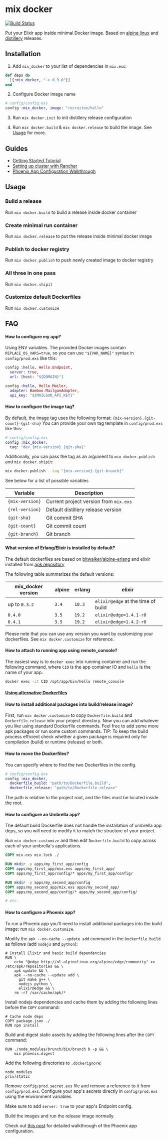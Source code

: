 # mix docker

[![Build Status](https://travis-ci.org/Recruitee/mix_docker.svg?branch=master)](https://travis-ci.org/Recruitee/mix_docker)

Put your Elixir app inside minimal Docker image.
Based on [alpine linux](https://hub.docker.com/r/bitwalker/alpine-erlang/)
and [distillery](https://github.com/bitwalker/distillery) releases.

## Installation

  1. Add `mix_docker` to your list of dependencies in `mix.exs`:

```elixir
def deps do
  [{:mix_docker, "~> 0.3.0"}]
end
```

  2. Configure Docker image name

```elixir
# config/config.exs
config :mix_docker, image: "recruitee/hello"
```

  3. Run `mix docker.init` to init distillery release configuration

  4. Run `mix docker.build` & `mix docker.release` to build the image. See [Usage](#Usage) for more.


## Guides

- [Getting Started Tutorial](http://teamon.eu/2017/deploying-phoenix-to-production-using-docker/)
- [Setting up cluster with Rancher](http://teamon.eu/2017/setting-up-elixir-cluster-using-docker-and-rancher/)
- [Phoenix App Configuration Walkthrough](https://shovik.com/blog/8-deploying-phoenix-apps-with-docker)

## Usage

### Build a release
Run `mix docker.build` to build a release inside docker container

### Create minimal run container
Run `mix docker.release` to put the release inside minimal docker image

### Publish to docker registry
Run `mix docker.publish` to push newly created image to docker registry

### All three in one pass
Run `mix docker.shipit`

### Customize default Dockerfiles
Run `mix docker.customize`


## FAQ

#### How to configure my app?

Using ENV variables.
The provided Docker images contain `REPLACE_OS_VARS=true`, so you can use `"${VAR_NAME}"` syntax in `config/prod.exs`
like this:

```elixir
config :hello, Hello.Endpoint,
  server: true,
  url: [host: "${DOMAIN}"]

config :hello, Hello.Mailer,
  adapter: Bamboo.MailgunAdapter,
  api_key: "${MAILGUN_API_KEY}"
```

#### How to configure the image tag?

By default, the image tag uses the following format: `{mix-version}.{git-count}-{git-sha}`
You can provide your own tag template in `config/prod.exs` like this:

```elixir
# config/config.exs
config :mix_docker,
  tag: "dev_{mix-version}_{git-sha}"
```

Additionally, you can pass the tag as an argument to `mix docker.publish` and `mix docker.shipit`:

```bash
mix docker.publish --tag "{mix-version}-{git-branch}"
```

See below for a list of possible variables

| Variable        | Description                            |
|-----------------|----------------------------------------|
| `{mix-version}` | Current project version from `mix.exs` |
| `{rel-version}` | Default distillery release version     |
| `{git-sha}`     | Git commit SHA                         |
| `{git-count}`   | Git commit count                       |
| `{git-branch}`  | Git branch                             |


#### What version of Erlang/Elixir is installed by default?
The default dockerfiles are based on [bitwalker/alpine-erlang](https://github.com/bitwalker/alpine-erlang) and elixir installed from [apk repository](https://pkgs.alpinelinux.org/packages?name=elixir&branch=&repo=&arch=&maintainer=)

The following table summarizes the default versions:

| mix_docker version   | alpine   | erlang   | elixir                             |
|----------------------|----------|----------|------------------------------------|
| up to `0.3.2`        | `3.4`    | `18.3`   | `elixir@edge` at the time of build |
| `0.4.0`              | `3.5`    | `19.2`   | `elixir@edge=1.4.1-r0`             |
| `0.4.1`              | `3.5`    | `19.2`   | `elixir@edge=1.4.2-r0`             |

Please note that you can use any version you want by customizing your dockerfiles. See `mix docker.customize` for reference.


#### How to attach to running app using remote_console?

The easiest way is to `docker exec` into running container and run the following command,
where `CID` is the app container IO and `hello` is the name of your app.

```bash
docker exec -it CID /opt/app/bin/hello remote_console
```

#### [Using alternative Dockerfiles](https://github.com/Recruitee/mix_docker/wiki/Alternative-Dockerfiles)

#### How to install additional packages into build/release image?

First, run `mix docker.customize` to copy `Dockerfile.build` and `Dockerfile.release` into your project directory.
Now you can add whatever you like using standard Dockerfile commands.
Feel free to add some more apk packages or run some custom commands.
TIP: To keep the build process efficient check whether a given package is required only for
compilation (build) or runtime (release) or both.

#### How to move the Dockerfiles?

You can specify where to find the two Dockerfiles in the config.

```elixir
# config/config.exs
config :mix_docker,
  dockerfile_build: "path/to/Dockerfile.build",
  dockerfile_release: "path/to/Dockerfile.release"
```

The path is relative to the project root, and the files must be located inside
the root.


#### How to configure an Umbrella app?

The default build Dockerfile does not handle the installation of umbrella app
deps, so you will need to modify it to match the structure of your project.

Run `mix docker.customize` and then edit `Dockerfile.build` to copy across
each of your umbrella's applications.

```dockerfile
COPY mix.exs mix.lock ./

RUN mkdir -p apps/my_first_app/config
COPY apps/my_first_app/mix.exs apps/my_first_app/
COPY apps/my_first_app/config/* apps/my_first_app/config/

RUN mkdir -p apps/my_second_app/config
COPY apps/my_second_app/mix.exs apps/my_second_app/
COPY apps/my_second_app/config/* apps/my_second_app/config/

# etc.
```


#### How to configure a Phoenix app?

To run a Phoenix app you'll need to install additional packages into the build image: run `mix docker.customize`.

Modify the `apk --no-cache --update add` command in the `Dockerfile.build` as follows (add `nodejs` and `python`):

```
# Install Elixir and basic build dependencies
RUN \
    echo "@edge http://nl.alpinelinux.org/alpine/edge/community" >> /etc/apk/repositories && \
    apk update && \
    apk --no-cache --update add \
      git make g++ \
      nodejs python \
      elixir@edge && \
    rm -rf /var/cache/apk/*
```

Install nodejs dependencies and cache them by adding the following lines before the `COPY` command:

```
# Cache node deps
COPY package.json ./
RUN npm install
```

Build and digest static assets by adding the following lines after the `COPY` command:

```
RUN ./node_modules/brunch/bin/brunch b -p && \
    mix phoenix.digest
```

Add the following directories to `.dockerignore`:

```
node_modules
priv/static
```

Remove `config/prod.secret.exs` file and remove a reference to it from `config/prod.exs`. Configure your app's secrets directly in `config/prod.exs` using the environment variables.

Make sure to add `server: true` to your app's Endpoint config.

Build the images and run the release image normally.

Check out [this post](https://shovik.com/blog/8-deploying-phoenix-apps-with-docker) for detailed walkthrough of the Phoenix app configuration.

